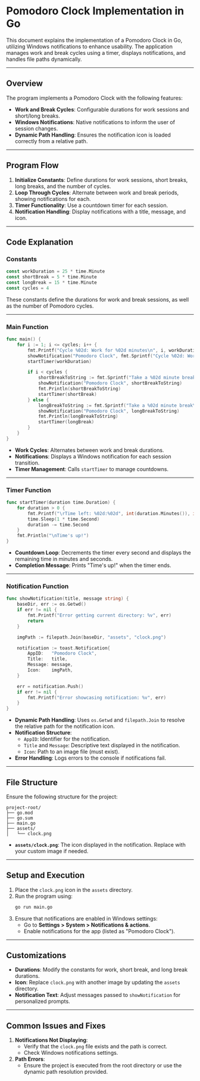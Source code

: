 # Pomodoro Clock Implementation in Go

This document explains the implementation of a Pomodoro Clock in Go, utilizing Windows notifications to enhance usability. The application manages work and break cycles using a timer, displays notifications, and handles file paths dynamically.

---

## **Overview**
The program implements a Pomodoro Clock with the following features:
- **Work and Break Cycles**: Configurable durations for work sessions and short/long breaks.
- **Windows Notifications**: Native notifications to inform the user of session changes.
- **Dynamic Path Handling**: Ensures the notification icon is loaded correctly from a relative path.

---

## **Program Flow**
1. **Initialize Constants**: Define durations for work sessions, short breaks, long breaks, and the number of cycles.
2. **Loop Through Cycles**: Alternate between work and break periods, showing notifications for each.
3. **Timer Functionality**: Use a countdown timer for each session.
4. **Notification Handling**: Display notifications with a title, message, and icon.

---

## **Code Explanation**

### **Constants**
```go
const workDuration = 25 * time.Minute
const shortBreak = 5 * time.Minute
const longBreak = 15 * time.Minute
const cycles = 4
```
These constants define the durations for work and break sessions, as well as the number of Pomodoro cycles.

---

### **Main Function**
```go
func main() {
    for i := 1; i <= cycles; i++ {
        fmt.Printf("Cycle %02d: Work for %02d minutes\n", i, workDuration/time.Minute)
        showNotification("Pomodoro Clock", fmt.Sprintf("Cycle %02d: Work for %02d minutes", i, workDuration/time.Minute))
        startTimer(workDuration)

        if i < cycles {
            shortBreakToString := fmt.Sprintf("Take a %02d minute break\n", shortBreak/time.Minute)
            showNotification("Pomodoro Clock", shortBreakToString)
            fmt.Println(shortBreakToString)
            startTimer(shortBreak)
        } else {
            longBreakToString := fmt.Sprintf("Take a %02d minute break\n", longBreak/time.Minute)
            showNotification("Pomodoro Clock", longBreakToString)
            fmt.Println(longBreakToString)
            startTimer(longBreak)
        }
    }
}
```
- **Work Cycles**: Alternates between work and break durations.
- **Notifications**: Displays a Windows notification for each session transition.
- **Timer Management**: Calls `startTimer` to manage countdowns.

---

### **Timer Function**
```go
func startTimer(duration time.Duration) {
    for duration > 0 {
        fmt.Printf("\rTime left: %02d:%02d", int(duration.Minutes()), int(duration.Seconds())%60)
        time.Sleep(1 * time.Second)
        duration -= time.Second
    }
    fmt.Println("\nTime's up!")
}
```
- **Countdown Loop**: Decrements the timer every second and displays the remaining time in minutes and seconds.
- **Completion Message**: Prints "Time's up!" when the timer ends.

---

### **Notification Function**
```go
func showNotification(title, message string) {
    baseDir, err := os.Getwd()
    if err != nil {
        fmt.Printf("Error getting current directory: %v", err)
        return
    }

    imgPath := filepath.Join(baseDir, "assets", "clock.png")

    notification := toast.Notification{
        AppID:   "Pomodoro Clock",
        Title:   title,
        Message: message,
        Icon:    imgPath,
    }

    err = notification.Push()
    if err != nil {
        fmt.Printf("Error showcasing notification: %v", err)
    }
}
```
- **Dynamic Path Handling**: Uses `os.Getwd` and `filepath.Join` to resolve the relative path for the notification icon.
- **Notification Structure**:
  - `AppID`: Identifier for the notification.
  - `Title` and `Message`: Descriptive text displayed in the notification.
  - `Icon`: Path to an image file (must exist).
- **Error Handling**: Logs errors to the console if notifications fail.

---

## **File Structure**
Ensure the following structure for the project:
```
project-root/
├── go.mod
├── go.sum
├── main.go
├── assets/
│   └── clock.png
```
- **`assets/clock.png`**: The icon displayed in the notification. Replace with your custom image if needed.

---

## **Setup and Execution**
1. Place the `clock.png` icon in the `assets` directory.
2. Run the program using:
   ```bash
   go run main.go
   ```
3. Ensure that notifications are enabled in Windows settings:
   - Go to **Settings > System > Notifications & actions**.
   - Enable notifications for the app (listed as "Pomodoro Clock").

---

## **Customizations**
- **Durations**: Modify the constants for work, short break, and long break durations.
- **Icon**: Replace `clock.png` with another image by updating the `assets` directory.
- **Notification Text**: Adjust messages passed to `showNotification` for personalized prompts.

---

## **Common Issues and Fixes**
1. **Notifications Not Displaying**:
   - Verify that the `clock.png` file exists and the path is correct.
   - Check Windows notifications settings.
2. **Path Errors**:
   - Ensure the project is executed from the root directory or use the dynamic path resolution provided.
